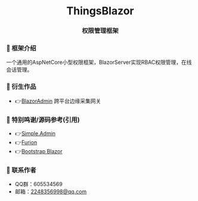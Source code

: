 
<div align="center"><h1 align="center">ThingsBlazor</a></h1></div>
<div align="center"><h3 align="center">权限管理框架</h3></div>


### 🎁 框架介绍
 一个通用的AspNetCore小型权限框架，BlazorServer实现RBAC权限管理，在线会话管理。


 ### 📙 衍生作品
  - 👉[BlazorAdmin](https://gitee.com/diego2098/BlazorAdmin)
    跨平台边缘采集网关

### 💐 特别鸣谢/源码参考(引用)
 - 👉[Simple.Admin](https://gitee.com/zxzyjs/SimpleAdmin)
 - 👉[Furion](https://gitee.com/dotnetchina/Furion)
 - 👉[Bootstrap Blazor](https://www.blazor.zone/)

### 🍎 联系作者
 * QQ群：605534569
 * 邮箱：2248356998@qq.com